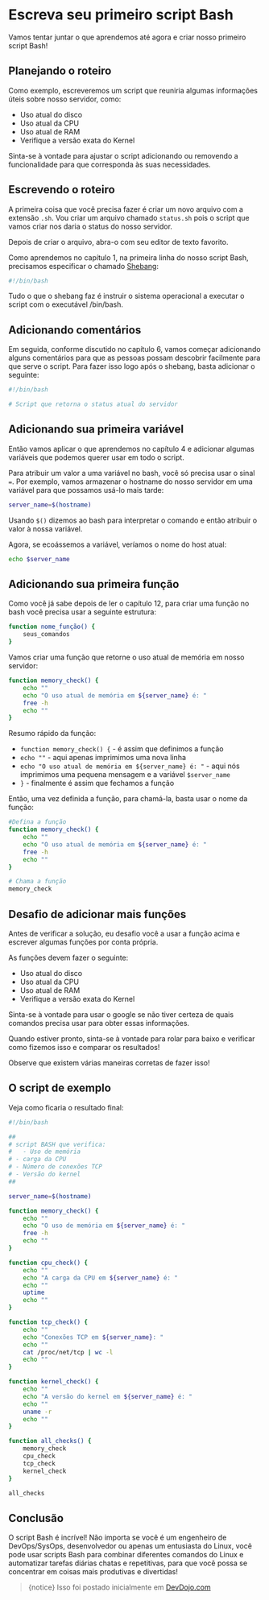 # Escreva seu primeiro script Bash

Vamos tentar juntar o que aprendemos até agora e criar nosso primeiro script Bash!

## Planejando o roteiro

Como exemplo, escreveremos um script que reuniria algumas informações úteis sobre nosso servidor, como:

* Uso atual do disco
* Uso atual da CPU
* Uso atual de RAM
* Verifique a versão exata do Kernel

Sinta-se à vontade para ajustar o script adicionando ou removendo a funcionalidade para que corresponda às suas necessidades.

## Escrevendo o roteiro

A primeira coisa que você precisa fazer é criar um novo arquivo com a extensão `.sh`. Vou criar um arquivo chamado `status.sh` pois o script que vamos criar nos daria o status do nosso servidor.

Depois de criar o arquivo, abra-o com seu editor de texto favorito.

Como aprendemos no capítulo 1, na primeira linha do nosso script Bash, precisamos especificar o chamado [Shebang](https://en.wikipedia.org/wiki/Shebang_(Unix)):

```bash
#!/bin/bash
```

Tudo o que o shebang faz é instruir o sistema operacional a executar o script com o executável /bin/bash.

## Adicionando comentários

Em seguida, conforme discutido no capítulo 6, vamos começar adicionando alguns comentários para que as pessoas possam descobrir facilmente para que serve o script. Para fazer isso logo após o shebang, basta adicionar o seguinte:

```bash
#!/bin/bash

# Script que retorna o status atual do servidor
```

## Adicionando sua primeira variável

Então vamos aplicar o que aprendemos no capítulo 4 e adicionar algumas variáveis ​​que podemos querer usar em todo o script.

Para atribuir um valor a uma variável no bash, você só precisa usar o sinal `=`. Por exemplo, vamos armazenar o hostname do nosso servidor em uma variável para que possamos usá-lo mais tarde:

```bash
server_name=$(hostname)
```

Usando `$()` dizemos ao bash para interpretar o comando e então atribuir o valor à nossa variável.

Agora, se ecoássemos a variável, veríamos o nome do host atual:

```bash
echo $server_name
```

## Adicionando sua primeira função

Como você já sabe depois de ler o capítulo 12, para criar uma função no bash você precisa usar a seguinte estrutura:

```bash
function nome_função() {
    seus_comandos
}
```

Vamos criar uma função que retorne o uso atual de memória em nosso servidor:

```bash
function memory_check() {
    echo ""
    echo "O uso atual de memória em ${server_name} é: "
    free -h
    echo ""
}
```

Resumo rápido da função:

* `function memory_check() {` - é assim que definimos a função
* `echo ""` - aqui apenas imprimimos uma nova linha
* `echo "O uso atual de memória em ${server_name} é: "` - aqui nós imprimimos uma pequena mensagem e a variável `$server_name`
* `}` - finalmente é assim que fechamos a função

Então, uma vez definida a função, para chamá-la, basta usar o nome da função:

```bash
#Defina a função
function memory_check() {
    echo ""
    echo "O uso atual de memória em ${server_name} é: "
    free -h
    echo ""
}

# Chama a função
memory_check
```

## Desafio de adicionar mais funções

Antes de verificar a solução, eu desafio você a usar a função acima e escrever algumas funções por conta própria.

As funções devem fazer o seguinte:

* Uso atual do disco
* Uso atual da CPU
* Uso atual de RAM
* Verifique a versão exata do Kernel

Sinta-se à vontade para usar o google se não tiver certeza de quais comandos precisa usar para obter essas informações.

Quando estiver pronto, sinta-se à vontade para rolar para baixo e verificar como fizemos isso e comparar os resultados!

Observe que existem várias maneiras corretas de fazer isso!

## O script de exemplo

Veja como ficaria o resultado final:

```bash
#!/bin/bash

##
# script BASH que verifica:
#   - Uso de memória
# - carga da CPU
# - Número de conexões TCP
# - Versão do kernel
##

server_name=$(hostname)

function memory_check() {
    echo ""
    echo "O uso de memória em ${server_name} é: "
    free -h
    echo ""
}

function cpu_check() {
    echo ""
    echo "A carga da CPU em ${server_name} é: "
    echo ""
    uptime
    echo ""
}

function tcp_check() {
    echo ""
    echo "Conexões TCP em ${server_name}: "
    echo ""
    cat /proc/net/tcp | wc -l
    echo ""
}

function kernel_check() {
    echo ""
    echo "A versão do kernel em ${server_name} é: "
    echo ""
    uname -r
    echo ""
}

function all_checks() {
    memory_check
    cpu_check
    tcp_check
    kernel_check
}

all_checks
```

## Conclusão

O script Bash é incrível! Não importa se você é um engenheiro de DevOps/SysOps, desenvolvedor ou apenas um entusiasta do Linux, você pode usar scripts Bash para combinar diferentes comandos do Linux e automatizar tarefas diárias chatas e repetitivas, para que você possa se concentrar em coisas mais produtivas e divertidas!

>{notice} Isso foi postado inicialmente em [DevDojo.com](https://devdojo.com/bobbyiliev/introduction-to-bash-scripting)
